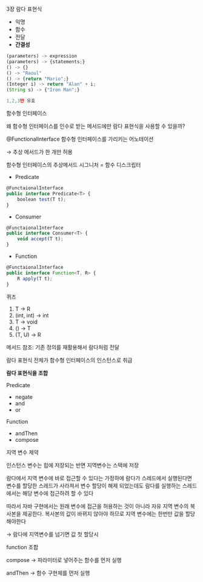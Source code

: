 3장 람다 표현식

- 익명
- 함수
- 전달
- **간결성**

```jsx
(parameters) -> expression
(parameters) -> {statements;}
() -> {}
() -> "Raoul"
() -> {return "Mario";}
(Integer i) -> return "Alan" + i;
(String s) -> {"Iron Man";} 

1,2,3만 유효
```

함수형 인터페이스 

왜 함수형 인터페이스를 인수로 받는 메서드에만 람다 표현식을 사용할 수 있을까?

@FunctionalInterface 함수형 인터페이스를 가리키는 어노테이션

→ 추상 메서드가 한 개만 허용

<T>  

함수형 인터페이스의 추상메서드 시그니처 = 함수 디스크립터 

- Predicate

```jsx
@FunctaionalInterface
public interface Predicate<T> {
	boolean test(T t);
}
```

- Consumer

```jsx
@FunctaionalInterface
public interface Consumer<T> {
	void accept(T t);
}
```

- Function

```jsx
@FunctaionalInterface
public interface Function<T, R> {
	R apply(T t);
}
```

퀴즈 

1. T → R 
2. (int, int) → int 
3. T → void
4. () → T
5. (T, U) → R 

메서드 참조: 기존 정의를 재활용해서 람다처럼 전달 

람다 표현식 전체가 함수형 인터페이스의 인스턴스로 취급 

**람다 표현식을 조합**

Predicate

- negate
- and
- or

Function

- andThen
- compose

지역 변수 제약 

인스턴스 변수는 힙에 저장되는 반면 지역변수는 스택에 저장

람다에서 지역 변수에 바로 접근할 수 있다는 가정하에 람다가 스레드에서 실행된다면 변수를 할당한 스레드가 사라져서 변수 할당이 해제 되었는데도 람다를 실행하는 스레드에서는 해당 변수에 접근하려 할 수 있다 

따라서 자바 구현에서는 원래 변수에 접근을 허용하는 것이 아니라 자유 지역 변수의 복사본을 제공한다. 복사본의 값이 바뀌지 않아야 하므로 지역 변수에는 한번만 값을 할당해야한다 

→ 람다에 지역변수를 넘기면 값 첫 할당시 

function 조합 

compose → 파라미터로 넣어주는 함수를 먼저 실행 

andThen → 함수 구현체를 먼저 실행
